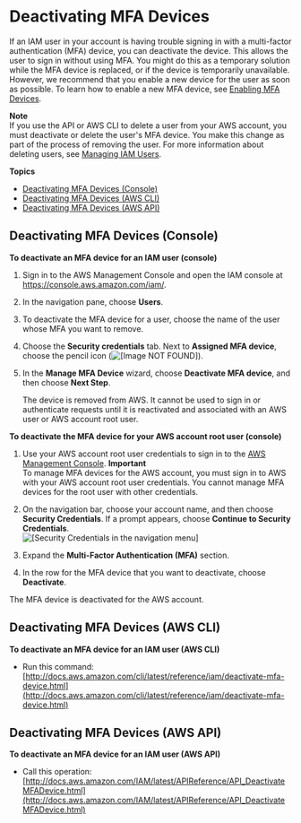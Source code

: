 # Deactivating MFA Devices<a name="id_credentials_mfa_disable"></a>

If an IAM user in your account is having trouble signing in with a multi\-factor authentication \(MFA\) device, you can deactivate the device\. This allows the user to sign in without using MFA\. You might do this as a temporary solution while the MFA device is replaced, or if the device is temporarily unavailable\. However, we recommend that you enable a new device for the user as soon as possible\. To learn how to enable a new MFA device, see [Enabling MFA Devices](id_credentials_mfa_enable.md)\.

**Note**  
If you use the API or AWS CLI to delete a user from your AWS account, you must deactivate or delete the user's MFA device\. You make this change as part of the process of removing the user\. For more information about deleting users, see [Managing IAM Users](id_users_manage.md)\.

**Topics**
+ [Deactivating MFA Devices \(Console\)](#deactive-mfa-console)
+ [Deactivating MFA Devices \(AWS CLI\)](#deactivate-mfa-cli)
+ [Deactivating MFA Devices \(AWS API\)](#deactivate-mfa-api)

## Deactivating MFA Devices \(Console\)<a name="deactive-mfa-console"></a><a name="deactivate-mfa-for-user"></a>

**To deactivate an MFA device for an IAM user \(console\)**

1. Sign in to the AWS Management Console and open the IAM console at [https://console\.aws\.amazon\.com/iam/](https://console.aws.amazon.com/iam/)\.

1. In the navigation pane, choose **Users**\.

1. To deactivate the MFA device for a user, choose the name of the user whose MFA you want to remove\.

1. Choose the **Security credentials** tab\. Next to **Assigned MFA device**, choose the pencil icon \(![\[Image NOT FOUND\]](http://docs.aws.amazon.com/IAM/latest/UserGuide/images/pencil_edit_icon.png)\)\.

1. In the **Manage MFA Device** wizard, choose **Deactivate MFA device**, and then choose **Next Step**\.

   The device is removed from AWS\. It cannot be used to sign in or authenticate requests until it is reactivated and associated with an AWS user or AWS account root user\.<a name="deactivate-mfa-for-root"></a>

**To deactivate the MFA device for your AWS account root user \(console\)**

1. Use your AWS account root user credentials to sign in to the [AWS Management Console](https://console.aws.amazon.com//iam/home)\.
**Important**  
To manage MFA devices for the AWS account, you must sign in to AWS with your AWS account root user credentials\. You cannot manage MFA devices for the root user with other credentials\.

1. On the navigation bar, choose your account name, and then choose **Security Credentials**\. If a prompt appears, choose **Continue to Security Credentials**\.  
![\[Security Credentials in the navigation menu\]](http://docs.aws.amazon.com/IAM/latest/UserGuide/images/security-credentials-root.shared.console.png)

1. Expand the **Multi\-Factor Authentication \(MFA\)** section\.

1. In the row for the MFA device that you want to deactivate, choose **Deactivate**\.

The MFA device is deactivated for the AWS account\.

## Deactivating MFA Devices \(AWS CLI\)<a name="deactivate-mfa-cli"></a>

**To deactivate an MFA device for an IAM user \(AWS CLI\)**
+ Run this command: [http://docs.aws.amazon.com/cli/latest/reference/iam/deactivate-mfa-device.html](http://docs.aws.amazon.com/cli/latest/reference/iam/deactivate-mfa-device.html)

## Deactivating MFA Devices \(AWS API\)<a name="deactivate-mfa-api"></a>

**To deactivate an MFA device for an IAM user \(AWS API\)**
+ Call this operation: [http://docs.aws.amazon.com/IAM/latest/APIReference/API_DeactivateMFADevice.html](http://docs.aws.amazon.com/IAM/latest/APIReference/API_DeactivateMFADevice.html)